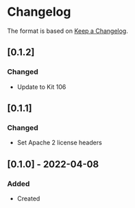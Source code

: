 # Changelog
The format is based on [Keep a Changelog](https://keepachangelog.com/en/1.0.0/).

## [0.1.2]
### Changed
- Update to Kit 106

## [0.1.1]
### Changed
- Set Apache 2 license headers

## [0.1.0] - 2022-04-08
### Added
- Created
